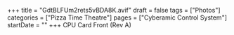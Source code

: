 +++
title = "GdtBLFUm2rets5vBDA8K.avif"
draft = false
tags = ["Photos"]
categories = ["Pizza Time Theatre"]
pages = ["Cyberamic Control System"]
startDate = ""
+++
CPU Card Front (Rev A)
